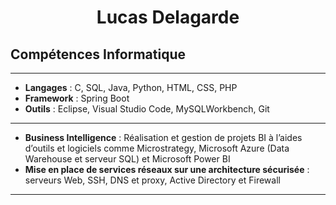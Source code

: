 
# <p align="center">Lucas Delagarde</p>

##  Compétences Informatique
----------
- **Langages** : C, SQL, Java, Python, HTML, CSS, PHP        
- **Framework** : Spring Boot
- **Outils** : Eclipse, Visual Studio Code, MySQLWorkbench, Git
----------
- **Business Intelligence** : Réalisation et gestion de projets BI à l’aides d’outils et logiciels comme
Microstrategy, Microsoft Azure (Data Warehouse et serveur SQL) et Microsoft Power BI
- **Mise en place de services réseaux sur une architecture sécurisée** : serveurs Web, SSH, DNS
et proxy, Active Directory et Firewall
----------
